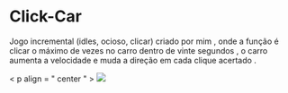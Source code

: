 # Click-Car
Jogo incremental (idles, ocioso, clicar)  criado por mim , onde a função é clicar o máximo de vezes no carro dentro de vinte segundos , o carro aumenta  a velocidade e muda a direção em cada clique acertado .


< p  align = " center " >
<img src= " ./. github / Click Car video demonstração.mp4  " >
</p>
